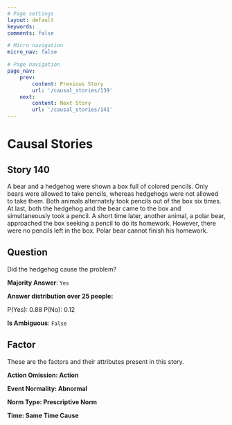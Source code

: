 ```yaml
---
# Page settings
layout: default
keywords:
comments: false

# Micro navigation
micro_nav: false

# Page navigation
page_nav:
    prev:
        content: Previous Story
        url: '/causal_stories/139'
    next:
        content: Next Story
        url: '/causal_stories/141'
---
```

# Causal Stories

## Story 140

<div class='text-hightlight'>
A bear and a hedgehog were shown a box full of colored pencils. Only bears were allowed to take pencils, whereas hedgehogs were not allowed to take them. Both animals alternately took pencils out of the box six times. At last, both the hedgehog and the bear came to the box and simultaneously took a pencil. A short time later, another animal, a polar bear, approached the box seeking a pencil to do its homework. However, there were no pencils left in the box. Polar bear cannot finish his homework.
</div>

## Question

<p>
<div class='text-hightlight'>Did the hedgehog cause the problem?</div>
</p>

**Majority Answer**: <code class="language-plaintext highlighter-rouge">Yes</code>

**Answer distribution over 25 people:**

<div class="container">
<div class="row">
<div class="col-md-7">
    <div class="slider-container">
        <div class="slider">
            <div class="slider-value" id="sliderValue"></div>
        </div>
        <div class="slider-labels">
            <span id="yesLabel">P(Yes): 0.88</span>
            <span id="noLabel">P(No): 0.12</span>
        </div>
    </div>
</div>
</div>
</div>

**Is Ambiguous**:  <code class="language-plaintext highlighter-rouge">False</code> <!-- False -->

## Factor

These are the factors and their attributes present in this story.


<div class="callout callout--info">
    <p><strong>Action Omission: Action</strong></p>
</div>

<div class="callout callout--info">
    <p><strong>Event Normality: Abnormal</strong></p>
</div>

<div class="callout callout--info">
    <p><strong>Norm Type: Prescriptive Norm</strong></p>
</div>

<div class="callout callout--info">
    <p><strong>Time: Same Time Cause</strong></p>
</div>
